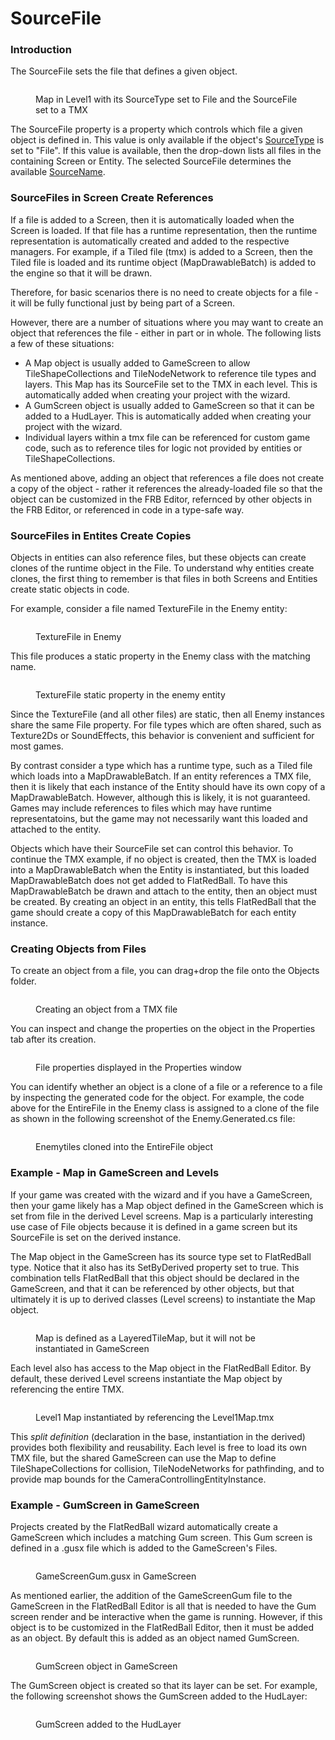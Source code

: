 # SourceFile

### Introduction

The SourceFile sets the file that defines a given object.

<figure><img src="../../.gitbook/assets/image (136).png" alt=""><figcaption><p>Map in Level1 with its SourceType set to File and the SourceFile set to a TMX</p></figcaption></figure>



The SourceFile property is a property which controls which file a given object is defined in. This value is only available if the object's [SourceType](../../frb/docs/index.php) is set to "File". If this value is available, then the drop-down lists all files in the containing Screen or Entity. The selected SourceFile determines the available [SourceName](../../frb/docs/index.php).

### SourceFiles in Screen Create References

If a file is added to a Screen, then it is automatically loaded when the Screen is loaded. If that file has a runtime representation, then the runtime representation is automatically created and added to the respective managers. For example, if a Tiled file (tmx) is added to a Screen, then the Tiled file is loaded and its runtime object (MapDrawableBatch) is added to the engine so that it will be drawn.

Therefore, for basic scenarios there is no need to create objects for a file - it will be fully functional just by being part of a Screen.

However, there are a number of situations where you may want to create an object that references the file - either in part or in whole. The following lists a few of these situations:

* A Map object is usually added to GameScreen to allow TileShapeCollections and TileNodeNetwork to reference tile types and layers. This Map has its SourceFile set to the TMX in each level. This is automatically added when creating your project with the wizard.
* A GumScreen object is usually added to GameScreen so that it can be added to a HudLayer. This is automatically added when creating your project with the wizard.
* Individual layers within a tmx file can be referenced for custom game code, such as to reference tiles for logic not provided by entities or TileShapeCollections.

As mentioned above, adding an object that references a file does not create a copy of the object - rather it references the already-loaded file so that the object can be customized in the FRB Editor, refernced by other objects in the FRB Editor, or referenced in code in a type-safe way.

### SourceFiles in Entites Create Copies

Objects in entities can also reference files, but these objects can create clones of the runtime object in the File. To understand why entities create clones, the first thing to remember is that files in both Screens and Entities create static objects in code.

For example, consider a file named TextureFile in the Enemy entity:

<figure><img src="../../.gitbook/assets/image (137).png" alt=""><figcaption><p>TextureFile in Enemy</p></figcaption></figure>

This file produces a static property in the Enemy class with the matching name.

<figure><img src="../../.gitbook/assets/image (138).png" alt=""><figcaption><p>TextureFile static property in the enemy entity</p></figcaption></figure>

Since the TextureFile (and all other files) are static, then all Enemy instances share the same File property. For file types which are often shared, such as Texture2Ds or SoundEffects, this behavior is convenient and sufficient for most games.

By contrast consider a type which has a runtime type, such as a Tiled file which loads into a MapDrawableBatch. If an entity references a TMX file, then it is likely that each instance of the Entity should have its own copy of a MapDrawableBatch. However, although this is likely, it is not guaranteed. Games may include references to files which may have runtime representatoins, but the game may not necessarily want this loaded and attached to the entity.

Objects which have their SourceFile set can control this behavior. To continue the TMX example, if no object is created, then the TMX is loaded into a MapDrawableBatch when the Entity is instantiated, but this loaded MapDrawableBatch does not get added to FlatRedBall. To have this MapDrawableBatch be drawn and attach to the entity, then an object must be created. By creating an object in an entity, this tells FlatRedBall that the game should create a copy of this MapDrawableBatch for each entity instance.

### Creating Objects from Files

To create an object from a file, you can drag+drop the file onto the Objects folder.

<figure><img src="../../.gitbook/assets/18_22_02_25.gif" alt=""><figcaption><p>Creating an object from a TMX file</p></figcaption></figure>

You can inspect and change the properties on the object in the Properties tab after its creation.

<figure><img src="../../.gitbook/assets/image (139).png" alt=""><figcaption><p>File properties displayed in the Properties window</p></figcaption></figure>

You can identify whether an object is a clone of a file or a reference to a file by inspecting the generated code for the object. For example, the code above for the EntireFile in the Enemy class is assigned to a clone of the file as shown in the following screenshot of the Enemy.Generated.cs file:

<figure><img src="../../.gitbook/assets/image (140).png" alt=""><figcaption><p>Enemytiles cloned into the EntireFile object</p></figcaption></figure>

### Example - Map in GameScreen and Levels

If your game was created with the wizard and if you have a GameScreen, then your game likely has a Map object defined in the GameScreen which is set from file in the derived Level screens. Map is a particularly interesting use case of File objects because it is defined in a game screen but its SourceFile is set on the derived instance.

The Map object in the GameScreen has its source type set to FlatRedBall type. Notice that it also has its SetByDerived property set to true. This combination tells FlatRedBall that this object should be declared in the GameScreen, and that it can be referenced by other objects, but that ultimately it is up to derived classes (Level screens) to instantiate the Map object.

<figure><img src="../../.gitbook/assets/image (141).png" alt=""><figcaption><p>Map is defined as a LayeredTileMap, but it will not be instantiated in GameScreen</p></figcaption></figure>

Each level also has access to the Map object in the FlatRedBall Editor. By default, these derived Level screens instantiate the Map object by referencing the entire TMX.

<figure><img src="../../.gitbook/assets/image (142).png" alt=""><figcaption><p>Level1 Map instantiated by referencing the Level1Map.tmx</p></figcaption></figure>

This _split definition_ (declaration in the base, instantiation in the derived) provides both flexibility and reusability. Each level is free to load its own TMX file, but the shared GameScreen can use the Map to define TileShapeCollections for collision, TileNodeNetworks for pathfinding, and to provide map bounds for the CameraControllingEntityInstance.

### Example - GumScreen in GameScreen

Projects created by the FlatRedBall wizard automatically create a GameScreen which includes a matching Gum screen. This Gum screen is defined in a .gusx file which is added to the GameScreen's Files.

<figure><img src="../../.gitbook/assets/image (143).png" alt=""><figcaption><p>GameScreenGum.gusx in GameScreen</p></figcaption></figure>

As mentioned earlier, the addition of the GameScreenGum file to the GameScreen in the FlatRedBall Editor is all that is needed to have the Gum screen render and be interactive when the game is running. However, if this object is to be customized in the FlatRedBall Editor, then it must be added as an object. By default this is added as an object named GumScreen.

<figure><img src="../../.gitbook/assets/image (144).png" alt=""><figcaption><p>GumScreen object in GameScreen</p></figcaption></figure>

The GumScreen object is created so that its layer can be set. For example, the following screenshot shows the GumScreen added to the HudLayer:

<figure><img src="../../.gitbook/assets/image (145).png" alt=""><figcaption><p>GumScreen added to the HudLayer</p></figcaption></figure>

